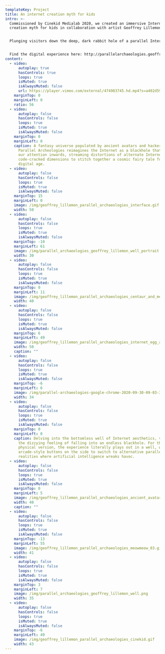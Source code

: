 ```yaml
---
templateKey: Project
title: An internet creation myth for kids
intro: >-
  Commissioned by Cinekid Medialab 2020, we created an immersive Internet
  creation myth for kids in collaboration with artist Geoffrey Lillemon. 


  Plunging visitors down the deep, dark rabbit hole of a parallel Internet, we made both a physical version at the Eye Filmmuseum, and an online version that worked across all devices. 


  Find the digital experience here: http://parallelarchaeologies.geoffreylillemon.com/
content:
  - video:
      autoplay: true
      hasControls: true
      loops: true
      isMuted: true
      isAlwaysMuted: false
      url: https://player.vimeo.com/external/474983745.hd.mp4?s=a402d59aec7d280571da04e8849f3eaa049ccf4e&profile_id=174
    marginTop: 0
    marginLeft: 0
    ratio: 56
  - video:
      autoplay: false
      hasControls: false
      loops: true
      isMuted: true
      isAlwaysMuted: false
    marginTop: 0
    marginLeft: 0
    caption: A fantasy universe populated by ancient avatars and hacker cats,
      Parallel Archeologies reimagines the Internet as a blackhole that sucks
      our attention inwards, streaming distortions of alternate Internets and
      code-cracked dimensions to stitch together a cosmic fairy tale for the
      digital age.
  - video:
      autoplay: false
      hasControls: false
      loops: true
      isMuted: true
      isAlwaysMuted: false
    marginTop: 15
    marginLeft: 0
    image: /img/geoffrey_lillemon_parallel_archaeologies_interface.gif
    width: 50
  - video:
      autoplay: false
      hasControls: false
      loops: true
      isMuted: true
      isAlwaysMuted: false
    marginTop: -10
    marginLeft: 61
    image: /img/parallel_archaeologies_geoffrey_lillemon_well_portrait.png
    width: 30
  - video:
      autoplay: false
      hasControls: false
      loops: true
      isMuted: true
      isAlwaysMuted: false
    marginTop: 0
    marginLeft: 11
    image: /img/geoffrey_lillemon_parallel_archaeologies_centaur_and_mermaid.gif
    width: 40
  - video:
      autoplay: false
      hasControls: false
      loops: true
      isMuted: true
      isAlwaysMuted: false
    marginTop: 6
    marginLeft: 49
    image: /img/geoffrey_lillemon_parallel_archaeologies_internet_egg_and_cylinder.gif
    width: 50
    caption: ""
  - video:
      autoplay: false
      hasControls: false
      loops: true
      isMuted: true
      isAlwaysMuted: false
    marginTop: -6
    marginLeft: 6
    image: /img/parallel-archaeologies-google-chrome-2020-09-30-09-03-31-01811.png
    width: 34
  - video:
      autoplay: false
      hasControls: false
      loops: true
      isMuted: true
      isAlwaysMuted: false
    marginTop: 0
    marginLeft: 0
    caption: Delving into the bottomless well of Internet aesthetics, visitors have
      the dizzying feeling of falling into an endless blackhole. For the
      physical version, the experience literally plays out in a well, with
      arcade-style buttons on the side to switch to alternative parallel
      realities where artificial intelligence wreaks havoc.
  - video:
      autoplay: false
      hasControls: false
      loops: true
      isMuted: true
      isAlwaysMuted: false
    marginTop: 0
    marginLeft: 5
    image: /img/geoffrey_lillemon_parallel_archaeologies_ancient_avatar_04.gif
    width: 40
    caption: ""
  - video:
      autoplay: false
      hasControls: false
      loops: true
      isMuted: true
      isAlwaysMuted: false
    marginTop: -13
    marginLeft: 55
    image: /img/geoffrey_lillemon_parallel_archaeologies_meowmeow_03.gif
    width: 41
  - video:
      autoplay: false
      hasControls: false
      loops: true
      isMuted: true
      isAlwaysMuted: false
    marginTop: 3
    marginLeft: 7
    image: /img/parallel_archaeologies_geoffrey_lillemon_well.png
    width: 35
  - video:
      autoplay: false
      hasControls: false
      loops: true
      isMuted: true
      isAlwaysMuted: false
    marginTop: -6
    marginLeft: 49
    image: /img/geoffrey_lillemon_parallel_archaeologies_cinekid.gif
    width: 43
---
```

